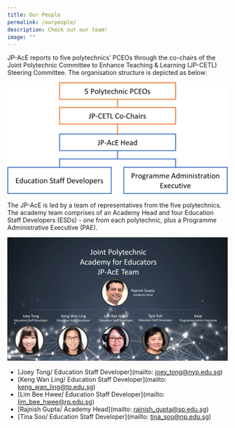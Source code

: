 ```yaml
---
title: Our People
permalink: /ourpeople/
description: Check out our team!
image: ""
---
```

JP-AcE reports to five polytechnics’ PCEOs through the co-chairs of the Joint Polytechnic Committee to Enhance Teaching & Learning (JP-CETL) Steering Committee. The organisation structure is depicted as below:

![](/images/jpace%20infrastructure.png)

The JP-AcE is led by a team of representatives from the five polytechnics. The academy team comprises of an Academy Head and four Education Staff Developers (ESDs) - one from each polytechnic, plus a Programme Administrative Executive (PAE).

![](/images/team4.png)

* [Joey Tong/ Education Staff Developer](mailto: joey_tong@nyp.edu.sg)
* [Keng Wan Ling/ Education Staff Developer](mailto: keng_wan_ling@tp.edu.sg)
* [Lim Bee Hwee/ Education Staff Developer](mailto: lim_bee_hwee@rp.edu.sg)
* [Rajnish Gupta/ Academy Head](mailto: rajnish_gupta@sp.edu.sg)
* [Tina Soo/ Education Staff Developer](mailto: tina_soo@np.edu.sg)